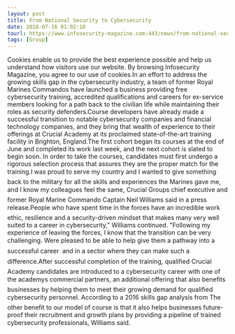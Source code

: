```yaml
---
layout: post
title: From National Security to Cybersecurity
date: 2018-07-16 01:02:10
tourl: https://www.infosecurity-magazine.com:443/news/from-national-security-to/
tags: [Group]
---
```

Cookies enable us to provide the best experience possible and help us understand how visitors use our website. By browsing Infosecurity Magazine, you agree to our use of cookies.In an effort to address the growing skills gap in the cybersecurity industry, a team of former Royal Marines Commandos have launched a business providing free cybersecurity training, accredited qualifications and careers for ex-service members looking for a path back to the civilian life while maintaining their roles as security defenders.Course developers have already made a successful transition to notable cybersecurity companies and financial technology companies, and they bring that wealth of experience to their offerings at Crucial Academy at its proclaimed state-of-the-art training facility in Brighton, England.The first cohort began its courses at the end of June and completed its work last week, and the next cohort is slated to begin soon. In order to take the courses, candidates must first undergo a rigorous selection process that assures they are the proper match for the training.I was proud to serve my country and I wanted to give something back to the military for all the skills and experiences the Marines gave me, and I know my colleagues feel the same, Crucial Groups chief executive and former Royal Marine Commando Captain Neil Williams said in a press release.People who have spent time in the forces have an incredible work ethic, resilience and a security-driven mindset that makes many very well suited to a career in cybersecurity," Williams continued. "Following my experience of leaving the forces, I know that the transition can be very challenging. Were pleased to be able to help give them a pathway into a successful career  and in a sector where they can make such a difference.After successful completion of the training, qualified Crucial Academy candidates are introduced to a cybersecurity career with one of the academys commercial partners, an additional offering that also benefits businesses by helping them to meet their growing demand for qualified cybersecurity personnel. According to a 2016 skills gap analysis from The other benefit to our model of course is that it also helps businesses future-proof their recruitment and growth plans by providing a pipeline of trained cybersecurity professionals, Williams said.